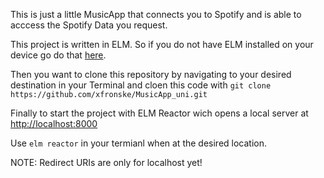 This is just a little MusicApp that connects you to Spotify and is able to acccess the Spotify Data you request.

This project is written in ELM. So if you do not have ELM installed on your device go do that [here](https://guide.elm-lang.org/install/elm.html).

Then you want to clone this repository by navigating to your desired destination in your Terminal and cloen this code with `git clone https://github.com/xfronske/MusicApp_uni.git`

Finally to start the project with ELM Reactor wich opens a local server at [http://localhost:8000]()

Use `elm reactor` in your termianl when at the desired location.

NOTE: Redirect URIs are only for localhost yet!

